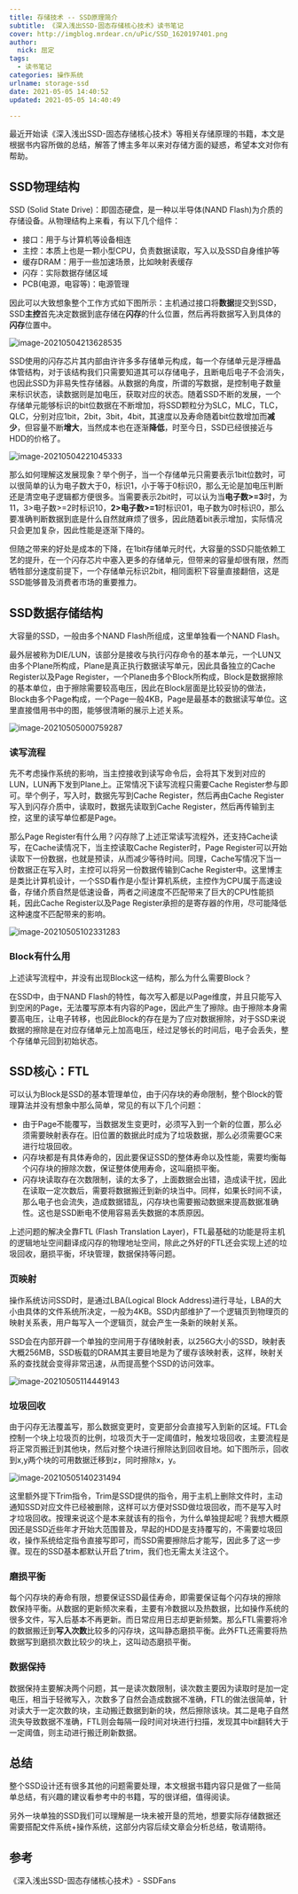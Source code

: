 ```yaml
---
title: 存储技术 -- SSD原理简介
subtitle: 《深入浅出SSD-固态存储核心技术》读书笔记
cover: http://imgblog.mrdear.cn/uPic/SSD_1620197401.png
author: 
  nick: 屈定
tags:
  - 读书笔记
categories: 操作系统
urlname: storage-ssd
date: 2021-05-05 14:40:52
updated: 2021-05-05 14:40:49

---
```


最近开始读《深入浅出SSD-固态存储核心技术》等相关存储原理的书籍，本文是根据书内容所做的总结，解答了博主多年以来对存储方面的疑惑，希望本文对你有帮助。

## SSD物理结构

SSD (Solid State Drive)：即固态硬盘，是一种以半导体(NAND Flash)为介质的存储设备。从物理结构上来看，有以下几个组件：

- 接口：用于与计算机等设备相连
- 主控：本质上也是一颗小型CPU，负责数据读取，写入以及SSD自身维护等
- 缓存DRAM：用于一些加速场景，比如映射表缓存 
- 闪存：实际数据存储区域
- PCB(电源，电容等)：电源管理

因此可以大致想象整个工作方式如下图所示：主机通过接口将**数据**提交到SSD，SSD**主控**首先决定数据到底存储在**闪存**的什么位置，然后再将数据写入到具体的**闪存**位置中。

![image-20210504213628535](https://imgblog.mrdear.cn/uPic/image-20210504213628535_1620135389.png)

SSD使用的闪存芯片其内部由许许多多存储单元构成，每一个存储单元是浮栅晶体管结构，对于该结构我们只需要知道其可以存储电子，且断电后电子不会消失，也因此SSD为非易失性存储器。从数据的角度，所谓的写数据，是控制电子数量来标识状态，读数据则是加电压，获取对应的状态。随着SSD不断的发展，一个存储单元能够标识的bit位数据在不断增加，将SSD颗粒分为SLC，MLC，TLC，QLC，分别对应1bit，2bit，3bit，4bit，其速度以及寿命随着bit位数增加而**减少**，但容量不断**增大**，当然成本也在逐渐**降低**，时至今日，SSD已经很接近与HDD的价格了。

![image-20210504221045333](https://imgblog.mrdear.cn/uPic/image-20210504221045333_1620137445.png)

那么如何理解这发展现象？举个例子，当一个存储单元只需要表示1bit位数时，可以很简单的认为电子数大于0，标识1，小于等于0标识0，那么无论是加电压判断还是清空电子逻辑都方便很多。当需要表示2bit时，可以认为当**电子数>=3**时，为11，3>电子数>=2时标识10，**2>电子数>=1**时标识01，电子数为0时标识0，那么要准确判断数据到底是什么自然就麻烦了很多，因此随着bit表示增加，实际情况只会更加复杂，因此性能是逐渐下降的。

但随之带来的好处是成本的下降，在1bit存储单元时代，大容量的SSD只能依赖工艺的提升，在一个闪存芯片中塞入更多的存储单元，但带来的容量却很有限，然而牺牲部分速度前提下，一个存储单元标识2bit，相同面积下容量直接翻倍，这是SSD能够普及消费者市场的重要推力。

## SSD数据存储结构

大容量的SSD，一般由多个NAND Flash所组成，这里单独看一个NAND Flash。

最外层被称为DIE/LUN，该部分是接收与执行闪存命令的基本单元，一个LUN又由多个Plane所构成，Plane是真正执行数据读写单元，因此具备独立的Cache Register以及Page Register，一个Plane由多个Block所构成，Block是数据擦除的基本单位，由于擦除需要较高电压，因此在Block层面是比较妥协的做法，Block由多个Page构成，一个Page一般4KB，Page是最基本的数据读写单位。这里直接借用书中的图，能够很清晰的展示上述关系。

![image-20210505000759287](https://imgblog.mrdear.cn/uPic/image-20210505000759287_1620144479.png)

### 读写流程

先不考虑操作系统的影响，当主控接收到读写命令后，会将其下发到对应的LUN，LUN再下发到Plane上。正常情况下读写流程只需要Cache Register参与即可。举个例子，写入时，数据先写到Cache Register，然后再由Cache Register写入到闪存介质中，读取时，数据先读取到Cache Register，然后再传输到主控，这里的读写单位都是Page。

那么Page Register有什么用？闪存除了上述正常读写流程外，还支持Cache读写，在Cache读情况下，当主控读取Cache Register时，Page Register可以开始读取下一份数据，也就是预读，从而减少等待时间。同理，Cache写情况下当一份数据正在写入时，主控可以将另一份数据传输到Cache Register中。这里博主是类比计算机设计，一个SSD看作是小型计算机系统，主控作为CPU属于高速设备，存储介质自然是低速设备，两者之间速度不匹配带来了巨大的CPU性能损耗，因此Cache Register以及Page Register承担的是寄存器的作用，尽可能降低这种速度不匹配带来的影响。

![image-20210505102331283](https://imgblog.mrdear.cn/uPic/image-20210505102331283_1620181411.png)

### Block有什么用

上述读写流程中，并没有出现Block这一结构，那么为什么需要Block？

在SSD中，由于NAND Flash的特性，每次写入都是以Page维度，并且只能写入到空闲的Page，无法覆写原本有内容的Page，因此产生了擦除。由于擦除本身需要高电压，让电子转移，也因此Block的存在是为了应对数据擦除，对于SSD来说数据的擦除是在对应存储单元上加高电压，经过足够长的时间后，电子会丢失，整个存储单元回到初始状态。

## SSD核心：FTL

可以认为Block是SSD的基本管理单位，由于闪存块的寿命限制，整个Block的管理算法并没有想象中那么简单，常见的有以下几个问题：

- 由于Page不能覆写，当数据发生变更时，必须写入到一个新的位置，那么必须需要映射表存在。旧位置的数据此时成为了垃圾数据，那么必须需要GC来进行垃圾回收。
- 闪存块都是有具体寿命的，因此要保证SSD的整体寿命以及性能，需要均衡每个闪存块的擦除次数，保证整体使用寿命，这叫磨损平衡。
- 闪存块读取存在次数限制，读的太多了，上面数据会出错，造成读干扰，因此在读取一定次数后，需要将数据搬迁到新的块当中。同样，如果长时间不读，那么电子也会流失，造成数据错乱，闪存块也需要搬动数据来提高数据准确性。这也是SSD断电不使用容易丢失数据的本质原因。

上述问题的解决全靠FTL (Flash Translation Layer)，FTL最基础的功能是将主机的逻辑地址空间翻译成闪存的物理地址空间，除此之外好的FTL还会实现上述的垃圾回收，磨损平衡，坏块管理，数据保持等问题。

### 页映射

操作系统访问SSD时，是通过LBA(Logical Block Address)进行寻址，LBA的大小由具体的文件系统所决定，一般为4KB。SSD内部维护了一个逻辑页到物理页的映射关系表，用户每写入一个逻辑页，就会产生一条新的映射关系。

SSD会在内部开辟一个单独的空间用于存储映射表，以256G大小的SSD，映射表大概256MB，SSD板载的DRAM其主要目地是为了缓存该映射表，这样，映射关系的查找就会变得非常迅速，从而提高整个SSD的访问效率。

![image-20210505114449143](https://imgblog.mrdear.cn/uPic/image-20210505114449143_1620186289.png)

### 垃圾回收

由于闪存无法覆盖写，那么数据变更时，变更部分会直接写入到新的区域。FTL会控制一个块上垃圾页的比例，垃圾页大于一定阈值时，触发垃圾回收，主要流程是将正常页搬迁到其他块，然后对整个块进行擦除达到回收目地。如下图所示，回收到x,y两个块的可用数据迁移到z，同时擦除x，y。

![image-20210505140231494](https://imgblog.mrdear.cn/uPic/image-20210505140231494_1620194551.png)

这里额外提下Trim指令，Trim是SSD提供的指令，用于主机上删除文件时，主动通知SSD对应文件已经被删除，这样可以方便对SSD做垃圾回收，而不是写入时才垃圾回收。按理来说这个是本来就该有的指令，为什么单独提起呢？我想大概原因还是SSD近些年才开始大范围普及，早起的HDD是支持覆写的，不需要垃圾回收，操作系统给定指令直接写即可，而SSD需要擦除后才能写，因此多了这一步骤。现在的SSD基本都默认开启了trim，我们也无需太关注这个。

### 磨损平衡

每个闪存块的寿命有限，想要保证SSD最佳寿命，即需要保证每个闪存块的擦除数保持平衡。从数据的更新频次来看，主要有冷数据以及热数据，比如操作系统的很多文件，写入后基本不再更新。而日常应用日志却更新频繁。那么FTL需要将冷的数据搬迁到**写入次数**比较多的闪存块，这叫静态磨损平衡。此外FTL还需要将热数据写到磨损次数比较少的块上，这叫动态磨损平衡。

### 数据保持

数据保持主要解决两个问题，其一是读次数限制，读次数主要因为读取时是加一定电压，相当于轻微写入，次数多了自然会造成数据不准确，FTL的做法很简单，针对读大于一定次数的块，主动搬迁数据到新的块，然后擦除该块。其二是电子自然流失导致数据不准确，FTL则会每隔一段时间对块进行扫描，发现其中bit翻转大于一定阈值，则主动进行搬迁刷新数据。

## 总结

整个SSD设计还有很多其他的问题需要处理，本文根据书籍内容只是做了一些简单总结，有兴趣的建议看参考中的书籍，写的很详细，值得阅读。

另外一块单独的SSD我们可以理解是一块未被开垦的荒地，想要实际存储数据还需要搭配文件系统+操作系统，这部分内容后续文章会分析总结，敬请期待。

## 参考

《深入浅出SSD-固态存储核心技术》- SSDFans